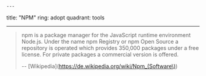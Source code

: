     ---
title:      "NPM"
ring:       adopt
quadrant:   tools

---

> npm is a package manager for the JavaScript runtime environment Node.js. Under the name npm Registry or npm Open Source a repository is operated which provides 350,000 packages under a free license. For private packages a commercial version is offered.  
> 
> -- [Wikipedia](https://de.wikipedia.org/wiki/Npm_(Software\))
